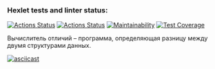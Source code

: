 ### Hexlet tests and linter status:
[![Actions Status](https://github.com/pro-vitaliy/java-project-71/actions/workflows/hexlet-check.yml/badge.svg)](https://github.com/pro-vitaliy/java-project-71/actions)
[![Actions Status](https://github.com/pro-vitaliy/java-project-71/actions/workflows/my-check.yml/badge.svg)](https://github.com/pro-vitaliy/java-project-71/actions)
[![Maintainability](https://api.codeclimate.com/v1/badges/2e852b4c059f25c9749f/maintainability)](https://codeclimate.com/github/pro-vitaliy/java-project-71/maintainability)
[![Test Coverage](https://api.codeclimate.com/v1/badges/2e852b4c059f25c9749f/test_coverage)](https://codeclimate.com/github/pro-vitaliy/java-project-71/test_coverage)

Вычислитель отличий – программа, определяющая разницу между двумя структурами данных.

[![asciicast](https://asciinema.org/a/BKW32Q1gOvBR1pPUn0bFxlTZi.svg)](https://asciinema.org/a/BKW32Q1gOvBR1pPUn0bFxlTZi)